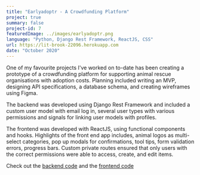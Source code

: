 ```yaml
---
title: "Earlyadoptr - A Crowdfunding Platform"
project: true
summary: false
project-id: 7
featuredImage: ../images/earlyadoptr.png
language: "Python, Django Rest Framework, ReactJS, CSS"
url: https://lit-brook-22096.herokuapp.com
date: "October 2020"
---
```


One of my favourite projects I've worked on to-date has been creating a prototype of a crowdfunding platform for supporting animal rescue organisations with adoption costs.
Planning included writing an MVP, designing API specifications, a database schema, and creating wireframes using Figma.  

The backend was developed using Django Rest Framework and included a custom user model with email log in, several user types with various permissions and signals for linking user models with profiles.  

The frontend was developed with ReactJS, using functional components and hooks. Highlights of the front end app includes, animal logos as multi-select categories, pop up modals for confirmations, tool tips, form validation errors, progress bars.
Custom private routes ensured that only users with the correct permissions were able to access, create, and edit items.  

Check out the [backend code](https://github.com/Bachemedei/crowdfundingapi) and the [frontend code](https://github.com/Bachemedei/crowdfunding-react)
